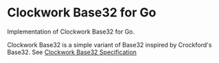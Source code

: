 # Clockwork Base32 for Go

Implementation of Clockwork Base32 for Go.

Clockwork Base32 is a simple variant of Base32 inspired by Crockford's Base32.
See [Clockwork Base32 Specification](https://gist.github.com/szktty/228f85794e4187882a77734c89c384a8)
